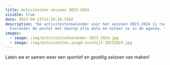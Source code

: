 ```yaml
---
title: Activiteiten seizoen 2023-2024
visible: true
date: 2023-09-13T13:18:28.550Z
description: "De activiteitenkalender voor het seizoen 2023-2024 is rond! Zie
  hieronder de poster met daarop alle data en noteer ze in de agenda. "
images:
  - image: /img/activiteitenkalender-2023-2024.jpg
  - image: /img/activiteiten.jeugd.vvschijf.20232024.jpg
---
```

Laten we er samen weer een sportief en gezellig seizoen van maken!